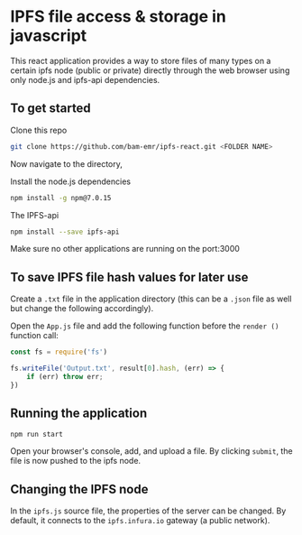 # IPFS file access & storage in javascript

This react application provides a way to store files of many types on a certain ipfs node (public or private) directly through the web browser using only node.js and ipfs-api dependencies.

## To get started

Clone this repo

```bash
git clone https://github.com/bam-emr/ipfs-react.git <FOLDER NAME>
```
Now navigate to the directory, 

Install the node.js dependencies

```bash
npm install -g npm@7.0.15
```
The IPFS-api

```bash
npm install --save ipfs-api
```
Make sure no other applications are running on the port:3000

## To save IPFS file hash values for later use

Create a `.txt` file in the application directory (this can be a `.json` file as well but change the following accordingly).

Open the `App.js` file and add the following function before the `render ()` function call:

```javascript
const fs = require('fs') 

fs.writeFile('Output.txt', result[0].hash, (err) => {  
    if (err) throw err; 
}) 
```

## Running the application

```bash
npm run start
```
Open your browser's console, add, and upload a file. By clicking `submit`, the file is now pushed to the ipfs node.

## Changing the IPFS node

In the `ipfs.js` source file, the properties of the server can be changed. By default, it connects to the `ipfs.infura.io` gateway (a public network).
